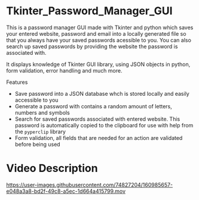 # Tkinter_Password_Manager_GUI
This is a password manager GUI made with Tkinter and python which saves your entered website, password and email into a locally generated file so that you always have your saved passwords acessible to you. You can also search up saved passwords by providing the website the password is associated with.

It displays knowledge of Tkinter GUI library, using JSON objects in python, form validation, error handling and much more. 

Features
- Save password into a JSON database whch is stored locally and easily accessible to you
- Generate a password with contains a random amount of letters, numbers and symbols
- Search for saved passwords associated with entered website. This password is automatically copied to the clipboard for use with help from the `pyperclip` library
- Form validation, all fields that are needed for an action are validated before being used


# Video Description


https://user-images.githubusercontent.com/74827204/160985657-e048a3a8-bd2f-49c8-a5ec-1d664a415799.mov

